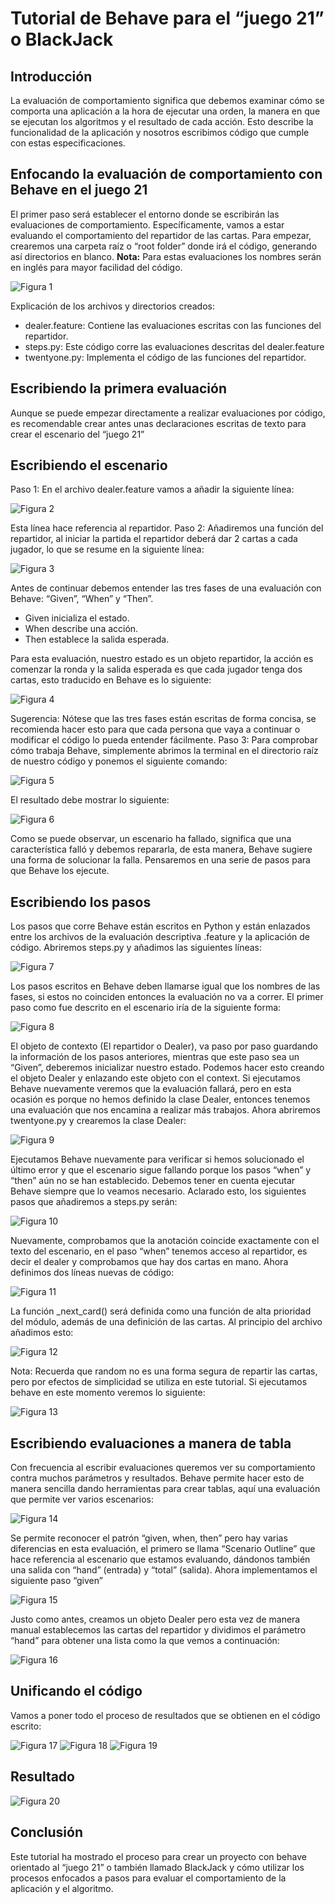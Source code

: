 # Tutorial de Behave para el “juego 21” o BlackJack

## Introducción

La evaluación de comportamiento significa que debemos examinar cómo se comporta una aplicación a la hora de ejecutar una orden, la manera en que se ejecutan los algoritmos y el resultado de cada acción. Esto describe la funcionalidad de la aplicación y nosotros escribimos código que cumple con estas especificaciones.

## Enfocando la evaluación de comportamiento con Behave en el juego 21
El primer paso será establecer el entorno donde se escribirán las evaluaciones de comportamiento. Específicamente, vamos a estar evaluando el comportamiento del repartidor de las cartas. Para empezar, crearemos una carpeta raíz o “root folder” donde irá el código, generando así directorios en blanco.
**Nota:** Para estas evaluaciones los nombres serán en inglés para mayor facilidad del código.

![Figura 1](Recursos/Fig1.PNG)

Explicación de los archivos y directorios creados:
- dealer.feature: Contiene las evaluaciones escritas con las funciones del repartidor.
- steps.py: Este código corre las evaluaciones descritas del dealer.feature
- twentyone.py: Implementa el código de las funciones del repartidor.

## Escribiendo la primera evaluación

Aunque se puede empezar directamente a realizar evaluaciones por código, es recomendable crear antes unas declaraciones escritas de texto para crear el escenario del “juego 21”

## Escribiendo el escenario

Paso 1: En el archivo dealer.feature vamos a añadir la siguiente línea: 

![Figura 2](Recursos/Fig2.PNG)

Esta línea hace referencia al repartidor. 
Paso 2: Añadiremos una función del repartidor, al iniciar la partida el repartidor deberá dar 2 cartas a cada jugador, lo que se resume en la siguiente línea:

![Figura 3](Recursos/Fig3.PNG)

Antes de continuar debemos entender las tres fases de una evaluación con Behave: “Given”, “When” y “Then”. 

- Given inicializa el estado.
- When describe una acción.
- Then establece la salida esperada. 

Para esta evaluación, nuestro estado es un objeto repartidor, la acción es comenzar la ronda y la salida esperada es que cada jugador tenga dos cartas, esto traducido en Behave es lo siguiente:

![Figura 4](Recursos/Fig4.PNG)

Sugerencia: Nótese que las tres fases están escritas de forma concisa, se recomienda hacer esto para que cada persona que vaya a continuar o modificar el código lo pueda entender fácilmente.
Paso 3: Para comprobar cómo trabaja Behave, simplemente abrimos la terminal en el directorio raíz de nuestro código y ponemos el siguiente comando:

![Figura 5](Recursos/Fig5.PNG)


El resultado debe mostrar lo siguiente:

![Figura 6](Recursos/Fig6.PNG)

Como se puede observar, un escenario ha fallado, significa que una característica falló y debemos repararla, de esta manera, Behave sugiere una forma de solucionar la falla. Pensaremos en una serie de pasos para que Behave los ejecute.

## Escribiendo los pasos

Los pasos que corre Behave están escritos en Python y están enlazados entre los archivos de la evaluación descriptiva .feature y la aplicación de código.
Abriremos steps.py y añadimos las siguientes líneas:

![Figura 7](Recursos/Fig7.PNG)

Los pasos escritos en Behave deben llamarse igual que los nombres de las fases, si estos no coinciden entonces la evaluación no va a correr. El primer paso como fue descrito en el escenario iría de la siguiente forma:

![Figura 8](Recursos/Fig8.PNG)

El objeto de contexto (El repartidor o Dealer), va paso por paso guardando la información de los pasos anteriores, mientras que este paso sea un “Given”, deberemos inicializar nuestro estado. Podemos hacer esto creando el objeto Dealer y enlazando este objeto con el context. Si ejecutamos Behave nuevamente veremos que la evaluación fallará, pero en esta ocasión es porque no hemos definido la clase Dealer, entonces tenemos una evaluación que nos encamina a realizar más trabajos.
Ahora abriremos twentyone.py y crearemos la clase Dealer:

![Figura 9](Recursos/Fig9.PNG)

Ejecutamos Behave nuevamente para verificar si hemos solucionado el último error y que el escenario sigue fallando porque los pasos “when” y “then” aún no se han establecido.
Debemos tener en cuenta ejecutar Behave siempre que lo veamos necesario. Aclarado esto, los siguientes pasos que añadiremos a steps.py serán:

![Figura 10](Recursos/Fig10.PNG)

Nuevamente, comprobamos que la anotación coincide exactamente con el texto del escenario, en el paso “when” tenemos acceso al repartidor, es decir el dealer y comprobamos que hay dos cartas en mano.
Ahora definimos dos líneas nuevas de código:

![Figura 11](Recursos/Fig11.PNG)

La función _next_card() será definida como una función de alta prioridad del módulo, además de una definición de las cartas. Al principio del archivo añadimos esto:

![Figura 12](Recursos/Fig12.PNG)

Nota: Recuerda que random no es una forma segura de repartir las cartas, pero por efectos de simplicidad se utiliza en este tutorial.
Si ejecutamos behave en este momento veremos lo siguiente:

![Figura 13](Recursos/Fig13.PNG)

## Escribiendo evaluaciones a manera de tabla

Con frecuencia al escribir evaluaciones queremos ver su comportamiento contra muchos parámetros y resultados. Behave permite hacer esto de manera sencilla dando herramientas para crear tablas, aquí una evaluación que permite ver varios escenarios:

![Figura 14](Recursos/Fig14.PNG)

Se permite reconocer el patrón “given, when, then” pero hay varias diferencias en esta evaluación, el primero se llama “Scenario Outline” que hace referencia al escenario que estamos evaluando, dándonos también una salida con “hand” (entrada) y “total” (salida).
Ahora implementamos el siguiente paso “given”

![Figura 15](Recursos/Fig15.PNG)

Justo como antes, creamos un objeto Dealer pero esta vez de manera manual establecemos las cartas del repartidor y dividimos el parámetro “hand” para obtener una lista como la que vemos a continuación: 

![Figura 16](Recursos/Fig16.PNG)

## Unificando el código 
Vamos a poner todo el proceso de resultados que se obtienen en el código escrito:

![Figura 17](Recursos/Fig17.PNG)
![Figura 18](Recursos/Fig18.PNG)
![Figura 19](Recursos/Fig19.PNG)

## Resultado

![Figura 20](Recursos/Fig20.PNG)

## Conclusión

Este tutorial ha mostrado el proceso para crear un proyecto con behave orientado al “juego 21” o también llamado BlackJack y cómo utilizar los procesos enfocados a pasos para evaluar el comportamiento de la aplicación y el algoritmo.

